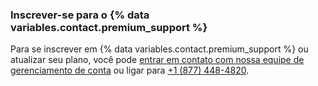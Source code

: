 
### Inscrever-se para o {% data variables.contact.premium_support %}

Para se inscrever em {% data variables.contact.premium_support %} ou atualizar seu plano, você pode [entrar em contato com nossa equipe de gerenciamento de conta](https://enterprise.github.com/contact) ou ligar para [+1 (877) 448-4820](tel:+1-877-448-4820).
